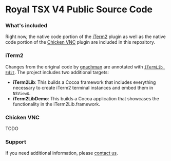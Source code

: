 # Royal TSX V4 Public Source Code

### What's included
Right now, the native code portion of the [iTerm2](https://github.com/gnachman/iTerm2) plugin as well as the native code portion of the [Chicken VNC](https://todo) plugin are included in this repository.

### iTerm2
Changes from the original code by [gnachman](https://github.com/gnachman) are annotated with [`iTermLib Edit`](https://github.com/lemonmojo/RoyalTSX_V4_Public/search?q=iTermLib+Edit&unscoped_q=iTermLib+Edit). The project includes two additional targets:
* **iTerm2Lib**: This builds a Cocoa framework that includes everything necessary to create iTerm2 terminal instances and embed them in `NSView`s.
* **iTerm2LibDemo**: This builds a Cocoa application that showcases the functionality in the iTerm2Lib.framework.

### Chicken VNC
TODO

### Support
If you need additional information, please [contact us](https://royalapplications.com/go/support).
